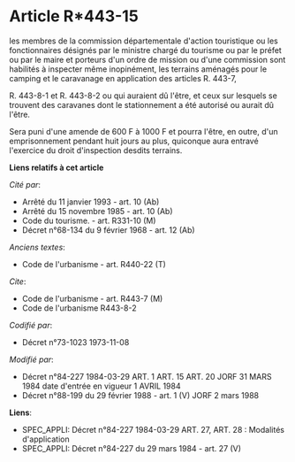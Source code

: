 # Article R*443-15

les membres de la commission départementale d'action touristique ou les fonctionnaires désignés par le ministre chargé du
tourisme ou par le préfet ou par le maire et porteurs d'un ordre de mission ou d'une commission sont habilités à inspecter
même inopinément, les terrains aménagés pour le camping et le caravanage en application des articles R. 443-7,

R. 443-8-1 et R. 443-8-2 ou qui auraient dû l'être, et ceux sur lesquels se trouvent des caravanes dont le stationnement a
été autorisé ou aurait dû l'être. 

Sera puni d'une amende de 600 F à 1000 F et pourra l'être, en outre, d'un emprisonnement pendant huit jours au plus,
quiconque aura entravé l'exercice du droit d'inspection desdits terrains.

**Liens relatifs à cet article**

_Cité par_:

  - Arrêté du 11 janvier 1993 - art. 10 (Ab)
  - Arrêté du 15 novembre 1985 - art. 10 (Ab)
  - Code du tourisme. - art. R331-10 (M)
  - Décret n°68-134 du 9 février 1968 - art. 12 (Ab)

_Anciens textes_:

  - Code de l'urbanisme - art. R440-22 (T)

_Cite_:

  - Code de l'urbanisme - art. R443-7 (M)
  - Code de l'urbanisme R443-8-2

_Codifié par_:

  - Décret n°73-1023 1973-11-08

_Modifié par_:

  - Décret n°84-227 1984-03-29 ART. 1 ART. 15 ART. 20 JORF 31 MARS 1984 date d'entrée en vigueur 1 AVRIL 1984
  - Décret n°88-199 du 29 février 1988 - art. 1 (V) JORF 2 mars 1988

**Liens**:

  - SPEC_APPLI: Décret n°84-227 1984-03-29 ART. 27, ART. 28 : Modalités d'application
  - SPEC_APPLI: Décret n°84-227 du 29 mars 1984 - art. 27 (V)
